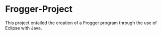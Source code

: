 # Frogger-Project
This project entailed the creation of a Frogger program through the use of Eclipse with Java.
